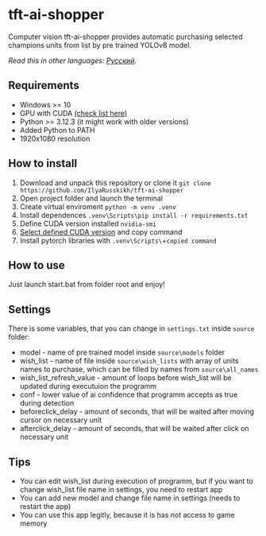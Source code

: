 # tft-ai-shopper
Computer vision tft-ai-shopper provides automatic purchasing selected champions units from list by pre trained YOLOv8 model.

*Read this in other languages: [Русский](https://github.com/IlyaRusskikh/tft-ai-shopper/blob/main/README.ru.md "Русский").*
## Requirements
- Windows >= 10
- GPU with CUDA [(check list here)](https://ru.wikipedia.org/wiki/CUDA "(check list here)")
- Python >= 3.12.3 (it might work with older versions)
- Added Python to PATH
- 1920x1080 resolution

## How to install
1. Download and unpack this repository or clone it  `git clone https://github.com/IlyaRusskikh/tft-ai-shopper`
2. Open project folder and launch the terminal
3. Create virtual enviroment `python -m venv .venv`
4. Install dependences `.venv\Scripts\pip install -r requirements.txt`
5. Define CUDA version installed `nvidia-smi` 
6. [Select defined CUDA version](https://pytorch.org/get-started/locally/ "Select defined CUDA version") and copy command
7. Install pytorch libraries with `.venv\Scripts\`+`copied command`

## How to use
Just launch start.bat from folder root and enjoy!

## Settings
There is some variables, that you can change in `settings.txt` inside `source` folder:
- model - name of pre trained model inside `source\models` folder
- wish_list - name of file inside `source\wish_lists` with array of units names to purchase, which can be filled by names from `source\all_names`
- wish_list_refresh_value - amount of loops before wish_list will be updated during executuion the programm
- conf - lower value of ai confidence that programm accepts as true during detection
- beforeclick_delay - amount of seconds, that will be waited after moving cursor on necessary unit
- afterclick_delay - amount of seconds, that will be waited after click on necessary unit

## Tips
- You can edit wish_list during execution of programm, but if you want to change wish_list file name in settings, you need to restart app
- You can add new model and change file name in settings (needs to restart the app)
- You can use this app legitly, because it is has not access to game memory

